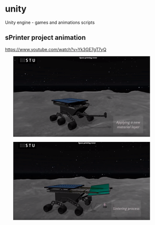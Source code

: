 # unity
Unity engine - games and animations scripts


## sPrinter project animation

  https://www.youtube.com/watch?v=Yk3GE7gT7yQ

<p align="center">
<img src="https://github.com/Zahorack/unity/blob/master/sPrinter-animation/Photos/layer.png" width="450" title="hover text">
</p>



<p align="center">
<img src="https://github.com/Zahorack/unity/blob/master/sPrinter-animation/Photos/sintering.png" width="450" title="hover text">
</p>
